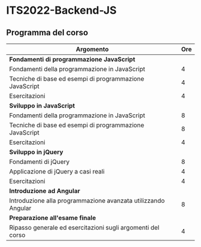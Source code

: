 # ITS2022-Backend-JS

## Programma del corso

Argomento|Ore
---|---
**Fondamenti di programmazione JavaScript** | 
Fondamenti della programmazione in JavaScript | 4
Tecniche di base ed esempi di programmazione JavaScript | 4
Esercitazioni | 4
**Sviluppo in JavaScript** | 
Fondamenti della programmazione in JavaScript | 8
Tecniche di base ed esempi di programmazione JavaScript | 8
Esercitazioni | 4
**Sviluppo in jQuery** | 
Fondamenti di jQuery | 8
Applicazione di jQuery a casi reali | 4
Esercitazioni | 4
**Introduzione ad Angular** | 
Introduzione alla programmazione avanzata utilizzando Angular | 8
**Preparazione all'esame finale** | 
Ripasso generale ed esercitazioni sugli argomenti del corso | 4


